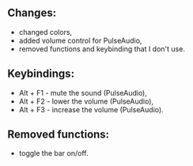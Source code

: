 ## Changes:
- changed colors,
- added volume control for PulseAudio,
- removed functions and keybinding that I don't use.

## Keybindings:
- Alt + F1 - mute the sound (PulseAudio),
- Alt + F2 - lower the volume (PulseAudio),
- Alt + F3 - increase the volume (PulseAudio).

## Removed functions:
- toggle the bar on/off.
